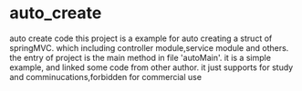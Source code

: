 # auto_create
auto create code
this project is a example for auto creating a struct of springMVC.
which including controller module,service module and others.
the entry of project is the main method in file 'autoMain'.
it is a simple example, and linked some code from other author.
it just supports for study and comminucations,forbidden for commercial use
